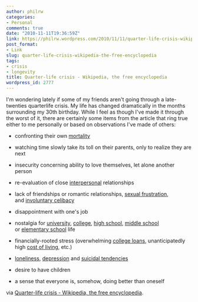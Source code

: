 ```yaml
---
author: philrw
categories:
- Personal
comments: true
date: "2010-11-11T19:36:59Z"
link: https://philrw.wordpress.com/2010/11/11/quarter-life-crisis-wikipedia-the-free-encyclopedia/
post_format:
- Link
slug: quarter-life-crisis-wikipedia-the-free-encyclopedia
tags:
- crisis
- longevity
title: Quarter-life crisis - Wikipedia, the free encyclopedia
wordpress_id: 2777
---
```


I'm wondering lately if some of my friends aren't going through a late-twenties quarterlife crisis. My life has changed dramatically in the months surrounding my 30th birthday. While I feel as though I've made it through the worst of it, there are certainly some items from the article that ring true either to me personally or based on observations I've made of others:<!--more-->



	
  * confronting their own [mortality](http://en.wikipedia.org/wiki/Mortality)

	
  * watching time slowly take its toll on their parents, only to realize they are next

	
  * insecurity concerning ability to love themselves, let alone another person

	
  * re-evaluation of close [interpersonal](http://en.wikipedia.org/wiki/Interpersonal) relationships

	
  * lack of friendships or romantic relationships, [sexual frustration](http://en.wikipedia.org/wiki/Sexual_frustration), and [involuntary celibacy](http://web.archive.org/web/20131214044229/http://en.wikipedia.org/wiki/Involuntary_celibacy)

	
  * disappointment with one's job

	
  * nostalgia for [university](http://en.wikipedia.org/wiki/University), [college](http://en.wikipedia.org/wiki/College), [high school](http://en.wikipedia.org/wiki/High_school), [middle school](http://en.wikipedia.org/wiki/Middle_school) or [elementary school](http://en.wikipedia.org/wiki/Elementary_school) life

	
  * financially-rooted stress (overwhelming [college loans](http://en.wikipedia.org/wiki/College_loan), unanticipatedly high [cost of living](http://en.wikipedia.org/wiki/Cost_of_living), etc.)

	
  * [loneliness](http://en.wikipedia.org/wiki/Loneliness), [depression](http://en.wikipedia.org/wiki/Depression_(mood)) and [suicidal tendencies](http://en.wikipedia.org/wiki/Suicide)

	
  * desire to have children

	
  * a sense that everyone is, somehow, doing better than oneself


via [Quarter-life crisis - Wikipedia, the free encyclopedia](http://en.wikipedia.org/wiki/Quarter-life_crisis).
